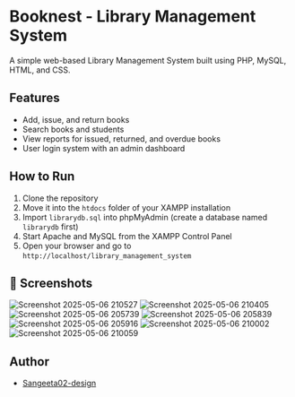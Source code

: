 # Booknest - Library Management System

A simple web-based Library Management System built using PHP, MySQL, HTML, and CSS.

## Features
- Add, issue, and return books
- Search books and students
- View reports for issued, returned, and overdue books
- User login system with an admin dashboard

## How to Run
1. Clone the repository
2. Move it into the `htdocs` folder of your XAMPP installation
3. Import `librarydb.sql` into phpMyAdmin (create a database named `librarydb` first)
4. Start Apache and MySQL from the XAMPP Control Panel
5. Open your browser and go to `http://localhost/library_management_system`

## 📸 Screenshots
![Screenshot 2025-05-06 210527](https://github.com/user-attachments/assets/7d7d89fd-53cf-41ef-89c1-7df7c7e75ad4)
![Screenshot 2025-05-06 210405](https://github.com/user-attachments/assets/ce3370a4-63e5-4622-881f-ae996c32717a)
![Screenshot 2025-05-06 205739](https://github.com/user-attachments/assets/3f2f413e-e6c6-41d2-8e57-69ed2cb917ef)
![Screenshot 2025-05-06 205839](https://github.com/user-attachments/assets/110c715c-8628-43aa-8deb-39305b915ef4)
![Screenshot 2025-05-06 205916](https://github.com/user-attachments/assets/dd981116-2427-495c-a536-53d98cdcc988)
![Screenshot 2025-05-06 210002](https://github.com/user-attachments/assets/b0bb00d0-c0e9-478b-991e-887615472ff5)
![Screenshot 2025-05-06 210059](https://github.com/user-attachments/assets/72328b10-0ede-45e6-9a38-fa558b537f63)


## Author
- [Sangeeta02-design](https://github.com/Sangeeta02-design)
